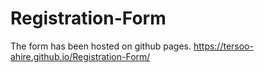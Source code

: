 # Registration-Form
The form has been hosted on github pages. https://tersoo-ahire.github.io/Registration-Form/
